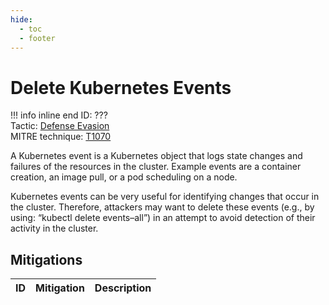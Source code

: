 ```yaml
---
hide:
  - toc
  - footer
---
```


# Delete Kubernetes Events

!!! info inline end
    ID: ???<br>
    Tactic: [Defense Evasion](../DefenseEvasion/index.md) <br>
    MITRE technique: [T1070](https://attack.mitre.org/techniques/T1070/)

A Kubernetes event is a Kubernetes object that logs state changes and failures of the resources in the cluster. Example events are a container creation, an image pull, or a pod scheduling on a node.

Kubernetes events can be very useful for identifying changes that occur in the cluster. Therefore, attackers may want to delete these events (e.g., by using: “kubectl delete events–all”) in an attempt to avoid detection of their activity in the cluster.

## Mitigations

|ID|Mitigation|Description|
|--|----------|-----------|